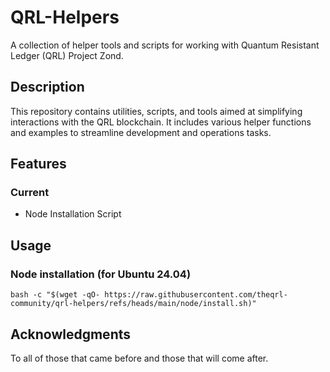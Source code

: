 # QRL-Helpers

A collection of helper tools and scripts for working with Quantum Resistant Ledger (QRL) Project Zond.

## Description

This repository contains utilities, scripts, and tools aimed at simplifying interactions with the QRL blockchain. It includes various helper functions and examples to streamline development and operations tasks.

## Features

### Current

- Node Installation Script

## Usage

### Node installation (for Ubuntu 24.04)

```
bash -c "$(wget -qO- https://raw.githubusercontent.com/theqrl-community/qrl-helpers/refs/heads/main/node/install.sh)"
```

## Acknowledgments

To all of those that came before and those that will come after.
